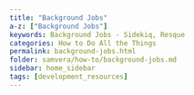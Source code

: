 ```yaml
---
title: "Background Jobs"
a-z: ["Background Jobs"]
keywords: Background Jobs - Sidekiq, Resque
categories: How to Do All the Things
permalink: background-jobs.html
folder: samvera/how-to/background-jobs.md
sidebar: home_sidebar
tags: [development_resources]
---
```

